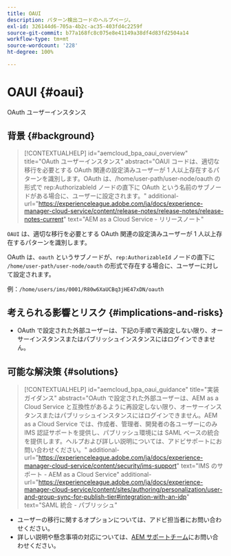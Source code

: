 ```yaml
---
title: OAUI
description: パターン検出コードのヘルプページ。
exl-id: 326144d6-705a-4b2c-ac35-403fd4c2259f
source-git-commit: b77a168fc8c075e8e41149a38df4d83fd2504a14
workflow-type: tm+mt
source-wordcount: '228'
ht-degree: 100%

---
```


# OAUI {#oaui}

OAuth ユーザーインスタンス

## 背景 {#background}

>[!CONTEXTUALHELP]
>id="aemcloud_bpa_oaui_overview"
>title="OAuth ユーザーインスタンス"
>abstract="OAUI コードは、適切な移行を必要とする OAuth 関連の設定済みユーザーが 1 人以上存在するパターンを識別します。OAuth は、/home/user-path/user-node/oauth の形式で rep:AuthorizableId ノードの直下に OAuth という名前のサブノードがある場合に、ユーザーに設定されます。"
>additional-url="https://experienceleague.adobe.com/ja/docs/experience-manager-cloud-service/content/release-notes/release-notes/release-notes-current" text="AEM as a Cloud Service - リリースノート"

`OAUI` は、適切な移行を必要とする OAuth 関連の設定済みユーザーが 1 人以上存在するパターンを識別します。

OAuth は、`oauth` というサブノードが、`rep:AuthorizableId` ノードの直下に `/home/user-path/user-node/oauth` の形式で存在する場合に、ユーザーに対して設定されます。

例：`/home/users/ims/0001/R80w6XaUCBq3jHE47xDN/oauth`

## 考えられる影響とリスク {#implications-and-risks}

* OAuth で設定された外部ユーザーは、下記の手順で再設定しない限り、オーサーインスタンスまたはパブリッシュインスタンスにはログインできません。

## 可能な解決策 {#solutions}

>[!CONTEXTUALHELP]
>id="aemcloud_bpa_oaui_guidance"
>title="実装ガイダンス"
>abstract="OAuth で設定された外部ユーザーは、AEM as a Cloud Service と互換性があるように再設定しない限り、オーサーインスタンスまたはパブリッシュインスタンスにはログインできません。AEM as a Cloud Service では、作成者、管理者、開発者の各ユーザーにのみ IMS 認証サポートを提供し、パブリッシュ環境には SAML ベースの統合を提供します。ヘルプおよび詳しい説明については、アドビサポートにお問い合わせください。"
>additional-url="https://experienceleague.adobe.com/ja/docs/experience-manager-cloud-service/content/security/ims-support" text="IMS のサポート - AEM as a Cloud Service"
>additional-url="https://experienceleague.adobe.com/ja/docs/experience-manager-cloud-service/content/sites/authoring/personalization/user-and-group-sync-for-publish-tier#integration-with-an-idp" text="SAML 統合 - パブリッシュ"

* ユーザーの移行に関するオプションについては、アドビ担当者にお問い合わせください。
* 詳しい説明や懸念事項の対応については、[AEM サポートチーム](https://helpx.adobe.com/jp/enterprise/using/support-for-experience-cloud.html)にお問い合わせください。
